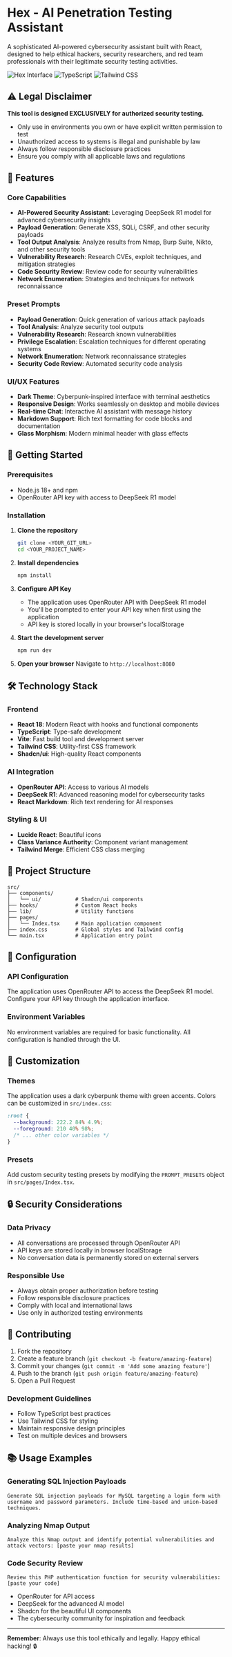 
# Hex - AI Penetration Testing Assistant

A sophisticated AI-powered cybersecurity assistant built with React, designed to help ethical hackers, security researchers, and red team professionals with their legitimate security testing activities.

![Hex Interface](https://img.shields.io/badge/Built%20with-React-61DAFB?style=for-the-badge&logo=react)
![TypeScript](https://img.shields.io/badge/TypeScript-007ACC?style=for-the-badge&logo=typescript&logoColor=white)
![Tailwind CSS](https://img.shields.io/badge/Tailwind_CSS-38B2AC?style=for-the-badge&logo=tailwind-css&logoColor=white)

## ⚠️ Legal Disclaimer

**This tool is designed EXCLUSIVELY for authorized security testing.**

- Only use in environments you own or have explicit written permission to test
- Unauthorized access to systems is illegal and punishable by law
- Always follow responsible disclosure practices
- Ensure you comply with all applicable laws and regulations

## 🎯 Features

### Core Capabilities
- **AI-Powered Security Assistant**: Leveraging DeepSeek R1 model for advanced cybersecurity insights
- **Payload Generation**: Generate XSS, SQLi, CSRF, and other security payloads
- **Tool Output Analysis**: Analyze results from Nmap, Burp Suite, Nikto, and other security tools
- **Vulnerability Research**: Research CVEs, exploit techniques, and mitigation strategies
- **Code Security Review**: Review code for security vulnerabilities
- **Network Enumeration**: Strategies and techniques for network reconnaissance

### Preset Prompts
- **Payload Generation**: Quick generation of various attack payloads
- **Tool Analysis**: Analyze security tool outputs
- **Vulnerability Research**: Research known vulnerabilities
- **Privilege Escalation**: Escalation techniques for different operating systems
- **Network Enumeration**: Network reconnaissance strategies
- **Security Code Review**: Automated security code analysis

### UI/UX Features
- **Dark Theme**: Cyberpunk-inspired interface with terminal aesthetics
- **Responsive Design**: Works seamlessly on desktop and mobile devices
- **Real-time Chat**: Interactive AI assistant with message history
- **Markdown Support**: Rich text formatting for code blocks and documentation
- **Glass Morphism**: Modern minimal header with glass effects

## 🚀 Getting Started

### Prerequisites

- Node.js 18+ and npm
- OpenRouter API key with access to DeepSeek R1 model

### Installation

1. **Clone the repository**
   ```bash
   git clone <YOUR_GIT_URL>
   cd <YOUR_PROJECT_NAME>
   ```

2. **Install dependencies**
   ```bash
   npm install
   ```

3. **Configure API Key**
   - The application uses OpenRouter API with DeepSeek R1 model
   - You'll be prompted to enter your API key when first using the application
   - API key is stored locally in your browser's localStorage

4. **Start the development server**
   ```bash
   npm run dev
   ```

5. **Open your browser**
   Navigate to `http://localhost:8080`

## 🛠️ Technology Stack

### Frontend
- **React 18**: Modern React with hooks and functional components
- **TypeScript**: Type-safe development
- **Vite**: Fast build tool and development server
- **Tailwind CSS**: Utility-first CSS framework
- **Shadcn/ui**: High-quality React components

### AI Integration
- **OpenRouter API**: Access to various AI models
- **DeepSeek R1**: Advanced reasoning model for cybersecurity tasks
- **React Markdown**: Rich text rendering for AI responses

### Styling & UI
- **Lucide React**: Beautiful icons
- **Class Variance Authority**: Component variant management
- **Tailwind Merge**: Efficient CSS class merging

## 📁 Project Structure

```
src/
├── components/
│   └── ui/           # Shadcn/ui components
├── hooks/            # Custom React hooks
├── lib/              # Utility functions
├── pages/
│   └── Index.tsx     # Main application component
├── index.css         # Global styles and Tailwind config
└── main.tsx          # Application entry point
```

## 🔧 Configuration

### API Configuration
The application uses OpenRouter API to access the DeepSeek R1 model. Configure your API key through the application interface.

### Environment Variables
No environment variables are required for basic functionality. All configuration is handled through the UI.

## 🎨 Customization

### Themes
The application uses a dark cyberpunk theme with green accents. Colors can be customized in `src/index.css`:

```css
:root {
  --background: 222.2 84% 4.9%;
  --foreground: 210 40% 98%;
  /* ... other color variables */
}
```

### Presets
Add custom security testing presets by modifying the `PROMPT_PRESETS` object in `src/pages/Index.tsx`.

## 🔒 Security Considerations

### Data Privacy
- All conversations are processed through OpenRouter API
- API keys are stored locally in browser localStorage
- No conversation data is permanently stored on external servers

### Responsible Use
- Always obtain proper authorization before testing
- Follow responsible disclosure practices
- Comply with local and international laws
- Use only in authorized testing environments

## 🤝 Contributing

1. Fork the repository
2. Create a feature branch (`git checkout -b feature/amazing-feature`)
3. Commit your changes (`git commit -m 'Add some amazing feature'`)
4. Push to the branch (`git push origin feature/amazing-feature`)
5. Open a Pull Request

### Development Guidelines
- Follow TypeScript best practices
- Use Tailwind CSS for styling
- Maintain responsive design principles
- Test on multiple devices and browsers

## 📚 Usage Examples

### Generating SQL Injection Payloads
```
Generate SQL injection payloads for MySQL targeting a login form with username and password parameters. Include time-based and union-based techniques.
```

### Analyzing Nmap Output
```
Analyze this Nmap output and identify potential vulnerabilities and attack vectors: [paste your nmap results]
```

### Code Security Review
```
Review this PHP authentication function for security vulnerabilities: [paste your code]
```


- OpenRouter for API access
- DeepSeek for the advanced AI model
- Shadcn for the beautiful UI components
- The cybersecurity community for inspiration and feedback

---

**Remember**: Always use this tool ethically and legally. Happy ethical hacking! 🔒
